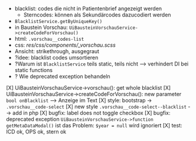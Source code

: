 - blacklist: codes die nicht in Patientenbrief angezeigt werden
    - Sterncodes: können als Sekundärcodes dazucodiert werden
- `BlacklistService.getByUniqueKey()`
- in Baustein Vorschau: `UiBausteinVorschauService->createCodeForVorschau()`
- html: `.vorschau__codes-list`
- css: *res/css/components/_vorschau.scss*
- Ansicht: strikethrough, ausgegraut
- ?idee: blacklist codes umsortieren
- ?Warum ist `BlacklistService` teils static, teils nicht --> verhindert DI bei static functions
- ? Wie deprecated exception behandeln

[X] UiBausteinVorschauService->vorschau(): get whole blacklist
[X] UiBausteinVorschauService->createCodeForVorschau(): new parameter `bool onBlacklist` --> Anzeige im Text
[X] style: bootstrap -> `.vorschau__code-select`
[X] new style `.vorschau__code-select--blacklist` --> add in php
[X] bugfix: label does not toggle checkbox
[X] bugfix: deprecated exception `UiBausteinVorschauService->function getMetaDataModal()` ist das Problem: `$year = null` wird ignoriert
[X] test: ICD ok, OPS ok, stern ok